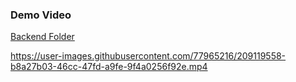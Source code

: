 <h3>Demo Video </h3>
<a href="https://github.com/chhavi48/crimecheckbakend">Backend Folder</a>


https://user-images.githubusercontent.com/77965216/209119558-b8a27b03-46cc-47fd-a9fe-9f4a0256f92e.mp4

